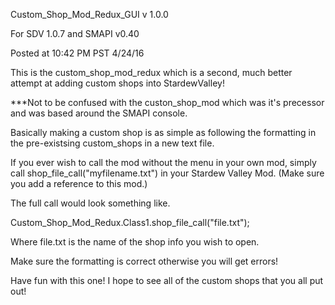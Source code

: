 Custom_Shop_Mod_Redux_GUI v 1.0.0

For SDV 1.0.7 and SMAPI v0.40

Posted at 10:42 PM PST 4/24/16

This is the custom_shop_mod_redux which is a second, much better attempt at adding custom shops into StardewValley!

***Not to be confused with the custon_shop_mod which was it's precessor and was based around the SMAPI console.

Basically making a custom shop is as simple as following the formatting in the pre-existsing custom_shops in a new text file.

If you ever wish to call the mod without the menu in your own mod, simply call shop_file_call("myfilename.txt") in your Stardew Valley Mod.
(Make sure you add a reference to this mod.)

The full call would look something like.

Custom_Shop_Mod_Redux.Class1.shop_file_call("file.txt");

Where file.txt is the name of the shop info you wish to open.

Make sure the formatting is correct otherwise you will get errors!

Have fun with this one! I hope to see all of the custom shops that you all put out!
